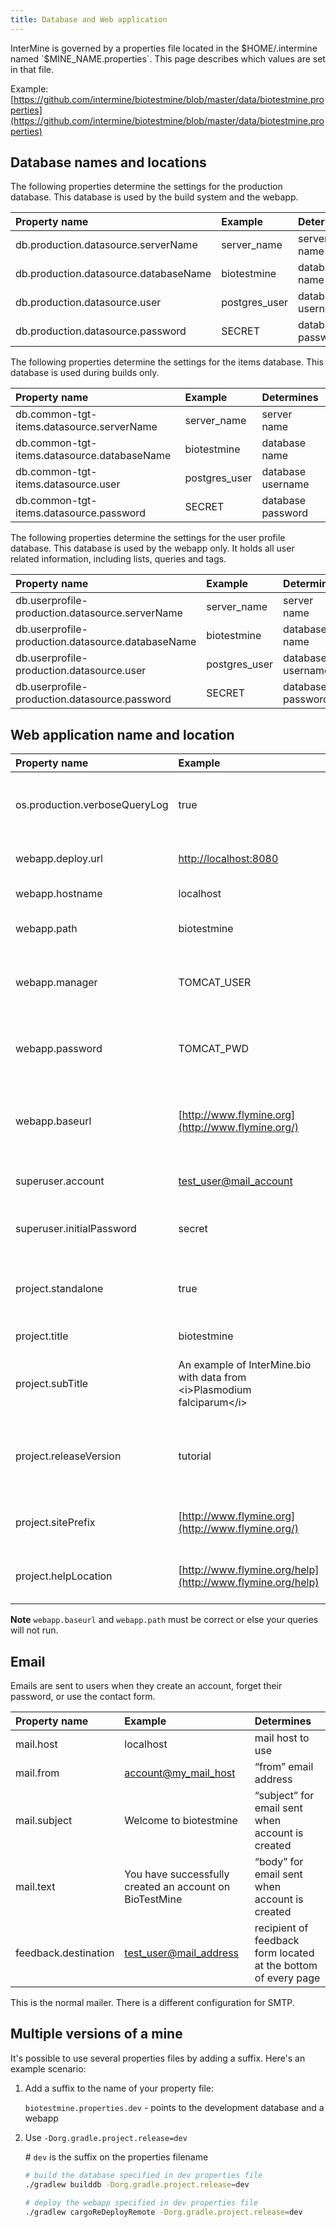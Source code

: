 ```yaml
---
title: Database and Web application
---
```


InterMine is governed by a properties file located in the $HOME/.intermine named `$MINE_NAME.properties`. This page describes which values are set in that file.

Example: [https://github.com/intermine/biotestmine/blob/master/data/biotestmine.properties](https://github.com/intermine/biotestmine/blob/master/data/biotestmine.properties)

## Database names and locations

The following properties determine the settings for the production database. This database is used by the build system and the webapp.

| Property name | Example | Determines |
| :--- | :--- | :--- |
| db.production.datasource.serverName | server\_name | server name |
| db.production.datasource.databaseName | biotestmine | database name |
| db.production.datasource.user | postgres\_user | database username |
| db.production.datasource.password | SECRET | database password |

The following properties determine the settings for the items database. This database is used during builds only.

| Property name | Example | Determines |
| :--- | :--- | :--- |
| db.common-tgt-items.datasource.serverName | server\_name | server name |
| db.common-tgt-items.datasource.databaseName | biotestmine | database name |
| db.common-tgt-items.datasource.user | postgres\_user | database username |
| db.common-tgt-items.datasource.password | SECRET | database password |

The following properties determine the settings for the user profile database. This database is used by the webapp only. It holds all user related information, including lists, queries and tags.

| Property name | Example | Determines |
| :--- | :--- | :--- |
| db.userprofile-production.datasource.serverName | server\_name | server name |
| db.userprofile-production.datasource.databaseName | biotestmine | database name |
| db.userprofile-production.datasource.user | postgres\_user | database username |
| db.userprofile-production.datasource.password | SECRET | database password |

## Web application name and location

| Property name | Example | Determines |
| :--- | :--- | :--- |
| os.production.verboseQueryLog | true | if true, all queries are logged. Defaults to false |
| webapp.deploy.url | [http://localhost:8080](http://localhost:8080/) | location of tomcat server |
| webapp.hostname | localhost | name of host |
| webapp.path | biotestmine | location of path of webapp |
| webapp.manager | TOMCAT\_USER | tomcat username, needed to deploy webapp |
| webapp.password | TOMCAT\_PWD | tomcat password, needed to deploy webapp |
| webapp.baseurl | [http://www.flymine.org](http://www.flymine.org/) | home link; used by client side JavaScript AJAX requests |
| superuser.account | [test\_user@mail\_account](mailto:test_user%40mail_account) | account name for superuser |
| superuser.initialPassword | secret | password used when account is created |
| project.standalone | true | run with associated web site. Defaults to false |
| project.title | biotestmine | name of mine |
| project.subTitle | An example of InterMine.bio with data from &lt;i&gt;Plasmodium falciparum&lt;/i&gt; | text that appears in the header at the top of the page |
| project.releaseVersion | tutorial | text that appears at the top of the page next to the mine name |
| project.sitePrefix | [http://www.flymine.org](http://www.flymine.org/) | various URLs use this as the prefix |
| project.helpLocation | [http://www.flymine.org/help](http://www.flymine.org/help) | various URLs use this as the prefix |

**Note**
`webapp.baseurl` and `webapp.path` must be correct or else your queries will not run.

## Email

Emails are sent to users when they create an account, forget their password, or use the contact form.

| Property name | Example | Determines |
| :--- | :--- | :--- |
| mail.host | localhost | mail host to use |
| mail.from | [account@my\_mail\_host](mailto:account%40my_mail_host) | “from” email address |
| mail.subject | Welcome to biotestmine | “subject” for email sent when account is created |
| mail.text | You have successfully created an account on BioTestMine | “body” for email sent when account is created |
| feedback.destination | [test\_user@mail\_address](mailto:test_user%40mail_address) | recipient of feedback form located at the bottom of every page |

This is the normal mailer. There is a different configuration for SMTP.

## Multiple versions of a mine

It's possible to use several properties files by adding a suffix. Here's an example scenario:

1. Add a suffix to the name of your property file:

   `biotestmine.properties.dev` - points to the development database and a webapp

2. Use `-Dorg.gradle.project.release=dev`

   \# `dev` is the suffix on the properties filename

   ```bash
   # build the database specified in dev properties file
   ./gradlew builddb -Dorg.gradle.project.release=dev

   # deploy the webapp specified in dev properties file
   ./gradlew cargoReDeployRemote -Dorg.gradle.project.release=dev
   ```


